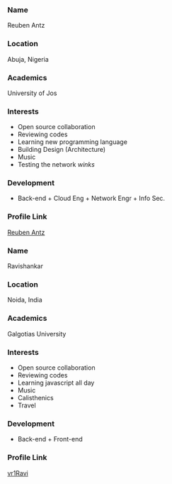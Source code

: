 ### Name

Reuben Antz

### Location

Abuja, Nigeria

### Academics

University of Jos

### Interests

- Open source collaboration
- Reviewing codes
- Learning new programming language
- Building Design (Architecture)
- Music
- Testing the network _winks_

### Development

- Back-end + Cloud Eng + Network Engr + Info Sec.

### Profile Link

[Reuben Antz](https://github.com/antzshrek)

### Name

Ravishankar

### Location

Noida, India

### Academics

Galgotias University

### Interests

- Open source collaboration
- Reviewing codes
- Learning javascript all day
- Music
- Calisthenics
- Travel

### Development

- Back-end + Front-end

### Profile Link

[vr1Ravi](https://github.com/vr1Ravi)
